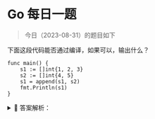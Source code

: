 # Go 每日一题

> 今日（2023-08-31）的题目如下

下面这段代码能否通过编译，如果可以，输出什么？

```golang
func main() {
	s1 := []int{1, 2, 3}
	s2 := []int{4, 5}
	s1 = append(s1, s2)
	fmt.Println(s1)
}
```

<details>
<summary style="cursor: pointer">🔑 答案解析：</summary>
<div>

不能通过编译。append() 的第二个参数不能直接使用 slice，需使用 … 操作符，将一个切片追加到另一个切片上：append(s1,s2…)。或者直接跟上元素，形如：append(s1,1,2,3)。

---

### 1 楼

s1 = append(s1,s2...) 需要用语法糖将切片进行拆分

### 4 楼

不行，s2 需要 unpack： s1 = append(s1,s2...)

### 28 楼

在 Golang 中，参数 ...（称为 ellipsis 或 variadic）表示可以接收任意数量的参数，这些参数将被转换为一个切片，以在函数中使用。

```golang
func myFunc(args ...int) {
    for _, arg := range args {
        fmt.Println(arg)
    }
}

myFunc(1, 2, 3) // 输出: 1 2 3
```

在 Golang 中，... 用于将 slice 展开为可变参数列表，使其能够传递给期望接收可变参数的函数。在这种情况下，... 是一个语法糖，它允许我们将 slice 的每个元素视为一个单独的参数。因此，当我们调用一个期望接收可变参数的函数时，可以传递一个 slice，并将其展开为一个参数列表。

如果在 slice 后面加上 ellipsis，例如 slice1.append(slice1, slice2...)，实际上是将 slice2 展开为一个参数列表，并将其作为参数传递给 append 函数。这将导致 slice2 中的每个元素都被添加到 slice1 中。

需要注意的是，... 语法只能用于最后一个参数，用于将 slice 展开为可变参数列表。如果在其他位置使用 ...，则会导致编译错误。

</div>
</details>
